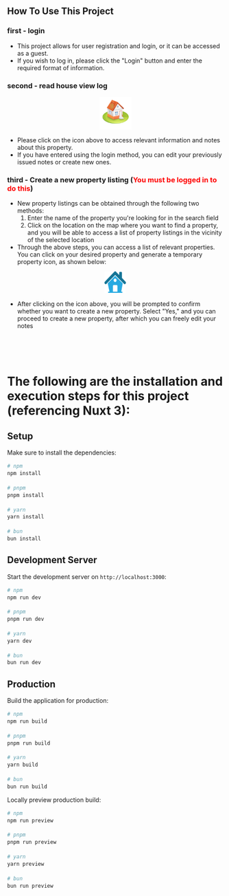 ## How To Use This Project

### first - login

- This project allows for user registration and login, or it can be accessed as a guest.
- If you wish to log in, please click the "Login" button and enter the required format of information.

### second - read house view log

<div align=center><img width="75" height="75" src="./assets/image/house_point.png"/></div>

- Please click on the icon above to access relevant information and notes about this property.
- If you have entered using the login method, you can edit your previously issued notes or create new ones.

### third - Create a new property listing (**<font color=#FF0000>You must be logged in to do this</font>**)

- New property listings can be obtained through the following two methods:
  1. Enter the name of the property you're looking for in the search field
  2. Click on the location on the map where you want to find a property, and you will be able to access a list of property listings in the vicinity of the selected location
- Through the above steps, you can access a list of relevant properties. You can click on your desired property and generate a temporary property icon, as shown below:

<div align=center><img width="50" height="50" src="./assets/image/new_house.png"/></div>

- After clicking on the icon above, you will be prompted to confirm whether you want to create a new property. Select "Yes," and you can proceed to create a new property, after which you can freely edit your notes

  <br/>
  <br/>
  <br/>

# The following are the installation and execution steps for this project (referencing Nuxt 3):

## Setup

Make sure to install the dependencies:

```bash
# npm
npm install

# pnpm
pnpm install

# yarn
yarn install

# bun
bun install
```

## Development Server

Start the development server on `http://localhost:3000`:

```bash
# npm
npm run dev

# pnpm
pnpm run dev

# yarn
yarn dev

# bun
bun run dev
```

## Production

Build the application for production:

```bash
# npm
npm run build

# pnpm
pnpm run build

# yarn
yarn build

# bun
bun run build
```

Locally preview production build:

```bash
# npm
npm run preview

# pnpm
pnpm run preview

# yarn
yarn preview

# bun
bun run preview
```
